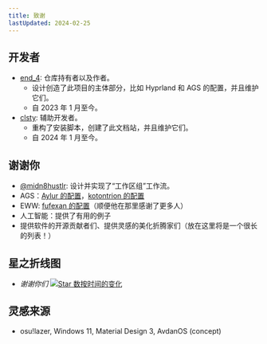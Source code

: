 ```yaml
---
title: 致谢
lastUpdated: 2024-02-25
---
```

## 开发者
- [end_4](https://github.com/end-4): 仓库持有者以及作者。
  - 设计创造了此项目的主体部分，比如 Hyprland 和 AGS 的配置，并且维护它们。
  - 自 2023 年 1 月至今。
- [clsty](https://github.com/clsty): 辅助开发者。
  - 重构了安装脚本，创建了此文档站，并且维护它们。
  - 自 2024 年 1 月至今。

## 谢谢你
 - [@midn8hustlr](https://github.com/midn8hustlr): 设计并实现了“工作区组”工作流。
 - AGS：[Aylur 的配置](https://github.com/Aylur/dotfiles)，[kotontrion 的配置](https://github.com/kotontrion/dotfiles)
 - EWW: [fufexan 的配置](https://github.com/fufexan/dotfiles)（顺便他在那里感谢了更多人）
 - 人工智能：提供了有用的例子
 - 提供软件的开源贡献者们、提供灵感的美化折腾家们（放在这里将是一个很长的列表！）

## 星之折线图
- _谢谢你们_
[![Star 数按时间的变化](https://starchart.cc/end-4/dots-hyprland.svg?background=%230d1117&axis=%23e6edf3&line=%234759e7)](https://starchart.cc/end-4/dots-hyprland)


## 灵感来源
 - osu!lazer, Windows 11, Material Design 3, AvdanOS (concept)
